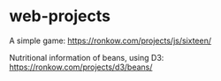 # web-projects

A simple game:
https://ronkow.com/projects/js/sixteen/

Nutritional information of beans, using D3:
https://ronkow.com/projects/d3/beans/

